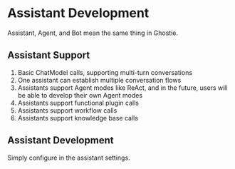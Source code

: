 # Assistant Development

Assistant, Agent, and Bot mean the same thing in Ghostie.

## Assistant Support

1. Basic ChatModel calls, supporting multi-turn conversations
2. One assistant can establish multiple conversation flows
3. Assistants support Agent modes like ReAct, and in the future, users will be able to develop their own Agent modes
4. Assistants support functional plugin calls
5. Assistants support workflow calls
6. Assistants support knowledge base calls

## Assistant Development

Simply configure in the assistant settings.
